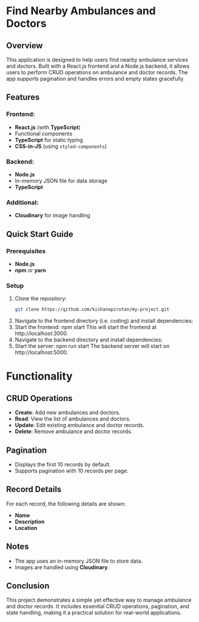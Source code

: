 # Find Nearby Ambulances and Doctors

## Overview
This application is designed to help users find nearby ambulance services and doctors. Built with a React.js frontend and a Node.js backend, it allows users to perform CRUD operations on ambulance and doctor records. The app supports pagination and handles errors and empty states gracefully.

## Features

### Frontend:
- **React.js** (with **TypeScript**)
- Functional components
- **TypeScript** for static typing
- **CSS-in-JS** (using `styled-components`)

### Backend:
- **Node.js**
- In-memory JSON file for data storage
- **TypeScript**

### Additional:
- **Cloudinary** for image handling

## Quick Start Guide

### Prerequisites
- **Node.js**
- **npm** or **yarn**

### Setup

1. Clone the repository:
   ```bash
   git clone https://github.com/kishanapirotan/my-project.git

2. Navigate to the frontend directory (i.e. coding) and install dependencies:
3. Start the frontend:
   npm start
   This will start the frontend at http://localhost:3000.
5. Navigate to the backend directory and install dependencies:
6. Start the server:
   npm run start
   The backend server will start on http://localhost:5000.

# Functionality

## CRUD Operations
- **Create**: Add new ambulances and doctors.
- **Read**: View the list of ambulances and doctors.
- **Update**: Edit existing ambulance and doctor records.
- **Delete**: Remove ambulance and doctor records.

## Pagination
- Displays the first 10 records by default.
- Supports pagination with 10 records per page.

## Record Details
For each record, the following details are shown:
- **Name**
- **Description**
- **Location**

## Notes
- The app uses an in-memory JSON file to store data.
- Images are handled using **Cloudinary**.

## Conclusion
This project demonstrates a simple yet effective way to manage ambulance and doctor records. It includes essential CRUD operations, pagination, and state handling, making it a practical solution for real-world applications.

